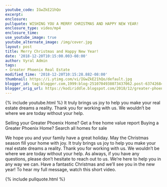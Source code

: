 ```yaml
---
youtube_code: IGwZkE21hQo
excerpt:
enclosure:
pullquote: WISHING YOU A MERRY CHRISTMAS AND HAPPY NEW YEAR!
enclosure_type: video/mp4
enclosure_time:
use_youtube_image: true
youtube_alternate_image: /img/cover.jpg
layout: post
title: Merry Christmas and Happy New Year!
date: '2018-12-20T10:15:00.003-08:00'
author: Vyral Admin
tags:
- Greater Phoenix Real Estate
modified_time: '2018-12-20T10:15:28.882-08:00'
thumbnail: https://i.ytimg.com/vi/IGwZkE21hQo/default.jpg
blogger_id: tag:blogger.com,1999:blog-2510704938073437062.post-6374268439277411876
blogger_orig_url: https://kodiriddle.blogspot.com/2018/12/greater-phoenix-area-real-estate-agent-we-wish-you-a-merry-christmas.html
---
```

{% include youtube.html %}
It truly brings us joy to help you make your real estate dreams a reality. Thank you for working with us. We wouldn’t be where we are today without your help.

Selling your Greater Phoenix Home? Get a free home value report
Buying a Greater Phoenix Home? Search all homes for sale

We hope you and your family have a great holiday. May the Christmas season fill your home with joy. It truly brings us joy to help you make your real estate dreams a reality. Thank you for working with us. We wouldn’t be where we are today without your help. As always, if you have any questions, please don’t hesitate to reach out to us. We’re here to help you in any way we can. Have a fantastic Christmas and we’ll see you in the new year! To hear my full message, watch this short video. 

{% include pullquote.html %}
